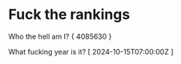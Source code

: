 # Fuck the rankings

Who the hell am I?
{ 4085630 }

What fucking year is it?
[ 2024-10-15T07:00:00Z ]
